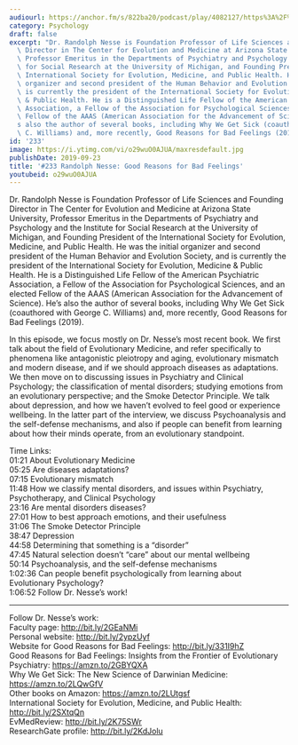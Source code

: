 ```yaml
---
audiourl: https://anchor.fm/s/822ba20/podcast/play/4082127/https%3A%2F%2Fd3ctxlq1ktw2nl.cloudfront.net%2Fproduction%2F2019-7-3%2F20119036-44100-2-a67864c2256d2.m4a
category: Psychology
draft: false
excerpt: "Dr. Randolph Nesse is Foundation Professor of Life Sciences and Founding\
  \ Director in The Center for Evolution and Medicine at Arizona State University,\
  \ Professor Emeritus in the Departments of Psychiatry and Psychology and the Institute\
  \ for Social Research at the University of Michigan, and Founding President of the\
  \ International Society for Evolution, Medicine, and Public Health. He was the initial\
  \ organizer and second president of the Human Behavior and Evolution Society, and\
  \ is currently the president of the International Society for Evolution, Medicine\
  \ & Public Health. He is a Distinguished Life Fellow of the American Psychiatric\
  \ Association, a Fellow of the Association for Psychological Sciences, and an elected\
  \ Fellow of the AAAS (American Association for the Advancement of Science). He\u2019\
  s also the author of several books, including Why We Get Sick (coauthored with George\
  \ C. Williams) and, more recently, Good Reasons for Bad Feelings (2019)."
id: '233'
image: https://i.ytimg.com/vi/o29wuO0AJUA/maxresdefault.jpg
publishDate: 2019-09-23
title: '#233 Randolph Nesse: Good Reasons for Bad Feelings'
youtubeid: o29wuO0AJUA
---
```

<div class="timelinks">

Dr. Randolph Nesse is Foundation Professor of Life Sciences and Founding Director in The Center for Evolution and Medicine at Arizona State University, Professor Emeritus in the Departments of Psychiatry and Psychology and the Institute for Social Research at the University of Michigan, and Founding President of the International Society for Evolution, Medicine, and Public Health. He was the initial organizer and second president of the Human Behavior and Evolution Society, and is currently the president of the International Society for Evolution, Medicine & Public Health. He is a Distinguished Life Fellow of the American Psychiatric Association, a Fellow of the Association for Psychological Sciences, and an elected Fellow of the AAAS (American Association for the Advancement of Science). He’s also the author of several books, including Why We Get Sick (coauthored with George C. Williams) and, more recently, Good Reasons for Bad Feelings (2019).

In this episode, we focus mostly on Dr. Nesse’s most recent book. We first talk about the field of Evolutionary Medicine, and refer specifically to phenomena like antagonistic pleiotropy and aging, evolutionary mismatch and modern disease, and if we should approach diseases as adaptations. We then move on to discussing issues in Psychiatry and Clinical Psychology; the classification of mental disorders; studying emotions from an evolutionary perspective; and the Smoke Detector Principle. We talk about depression, and how we haven’t evolved to feel good or experience wellbeing. In the latter part of the interview, we discuss Psychoanalysis and the self-defense mechanisms, and also if people can benefit from learning about how their minds operate, from an evolutionary standpoint. 

Time Links:  
<time>01:21</time> About Evolutionary Medicine  
<time>05:25</time> Are diseases adaptations?  
<time>07:15</time> Evolutionary mismatch  
<time>11:48</time> How we classify mental disorders, and issues within Psychiatry, Psychotherapy, and Clinical Psychology                               
<time>23:16</time> Are mental disorders diseases?  
<time>27:01</time> How to best approach emotions, and their usefulness  
<time>31:06</time> The Smoke Detector Principle  
<time>38:47</time> Depression  
<time>44:58</time> Determining that something is a “disorder”  
<time>47:45</time> Natural selection doesn’t “care” about our mental wellbeing   
<time>50:14</time> Psychoanalysis, and the self-defense mechanisms  
<time>1:02:36</time> Can people benefit psychologically from learning about Evolutionary Psychology?  
<time>1:06:52</time> Follow Dr. Nesse’s work!

---

Follow Dr. Nesse’s work:  
Faculty page: http://bit.ly/2GEaNMi  
Personal website: http://bit.ly/2ypzUyf  
Website for Good Reasons for Bad Feelings: http://bit.ly/331I9hZ  
Good Reasons for Bad Feelings: Insights from the Frontier of Evolutionary Psychiatry: https://amzn.to/2GBYQXA  
Why We Get Sick: The New Science of Darwinian Medicine: https://amzn.to/2LQwGfV  
Other books on Amazon: https://amzn.to/2LUtgsf  
International Society for Evolution, Medicine, and Public Health: http://bit.ly/2SXtqQn  
EvMedReview: http://bit.ly/2K75SWr  
ResearchGate profile: http://bit.ly/2KdJolu
</div>


